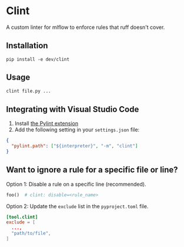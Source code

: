 # Clint

A custom linter for mlflow to enforce rules that ruff doesn't cover.

## Installation

```
pip install -e dev/clint
```

## Usage

```bash
clint file.py ...
```

## Integrating with Visual Studio Code

1. Install [the Pylint extension](https://marketplace.visualstudio.com/items?itemName=ms-python.pylint)
2. Add the following setting in your `settings.json` file:

```json
{
  "pylint.path": ["${interpreter}", "-m", "clint"]
}
```

## Want to ignore a rule for a specific file or line?

Option 1: Disable a rule on a specific line (recommended).

```python
foo()  # clint: disable=<rule_name>
```

Option 2: Update the `exclude` list in the `pyproject.toml` file.

```toml
[tool.clint]
exclude = [
  ...,
  "path/to/file",
]
```
